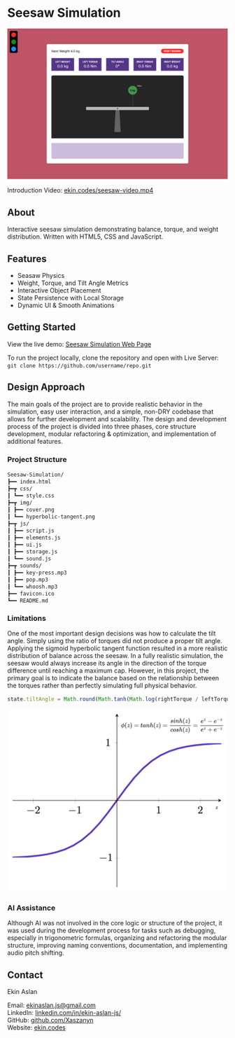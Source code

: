 # Seesaw Simulation

![Cover](./img/cover.png)

Introduction Video: [ekin.codes/seesaw-video.mp4](https://ekin.codes/seesaw-video.mp4)

## About

Interactive seesaw simulation demonstrating balance, torque, and weight distribution. Written with HTML5, CSS and JavaScript.

## Features

- Seasaw Physics
- Weight, Torque, and Tilt Angle Metrics
- Interactive Object Placement
- State Persistence with Local Storage
- Dynamic UI & Smooth Animations

## Getting Started

View the live demo: [Seesaw Simulation Web Page](https://Xaszanyn.github.io/Seesaw-Simulation/)

To run the project locally, clone the repository and open with Live Server:<br />
`git clone https://github.com/username/repo.git`

## Design Approach

The main goals of the project are to provide realistic behavior in the simulation, easy user interaction, and a simple, non-DRY codebase that allows for further development and scalability. The design and development process of the project is divided into three phases, core structure development, modular refactoring & optimization, and implementation of additional features.

### Project Structure

```text
Seesaw-Simulation/
┣━━ index.html
┣━┳ css/
┃ ┗━━ style.css
┣━┳ img/
┃ ┣━━ cover.png
┃ ┗━━ hyperbolic-tangent.png
┣━┳ js/
┃ ┣━━ script.js
┃ ┣━━ elements.js
┃ ┣━━ ui.js
┃ ┣━━ storage.js
┃ ┗━━ sound.js
┣━┳ sounds/
┃ ┣━━ key-press.mp3
┃ ┣━━ pop.mp3
┃ ┗━━ whoosh.mp3
┣━━ favicon.ico
┗━━ README.md
```

### Limitations

One of the most important design decisions was how to calculate the tilt angle. Simply using the ratio of torques did not produce a proper tilt angle. Applying the sigmoid hyperbolic tangent function resulted in a more realistic distribution of balance across the seesaw. In a fully realistic simulation, the seesaw would always increase its angle in the direction of the torque difference until reaching a maximum cap. However, in this project, the primary goal is to indicate the balance based on the relationship between the torques rather than perfectly simulating full physical behavior.

```javascript
state.tiltAngle = Math.round(Math.tanh(Math.log(rightTorque / leftTorque)) * 30 * 100) / 100;
```

![Hyperbolic Tangent Graph](./img/hyperbolic-tangent.png)

### AI Assistance

Although AI was not involved in the core logic or structure of the project, it was used during the development process for tasks such as debugging, especially in trigonometric formulas, organizing and refactoring the modular structure, improving naming conventions, documentation, and implementing audio pitch shifting.

## Contact

Ekin Aslan

Email: [ekinaslan.js@gmail.com](mailto:ekinaslan.js@gmail.com)<br />
LinkedIn: [linkedin.com/in/ekin-aslan-js/](https://www.linkedin.com/in/ekin-aslan-js/)<br />
GitHub: [github.com/Xaszanyn](https://github.com/Xaszanyn)<br />
Website: [ekin.codes](https://ekin.codes)
